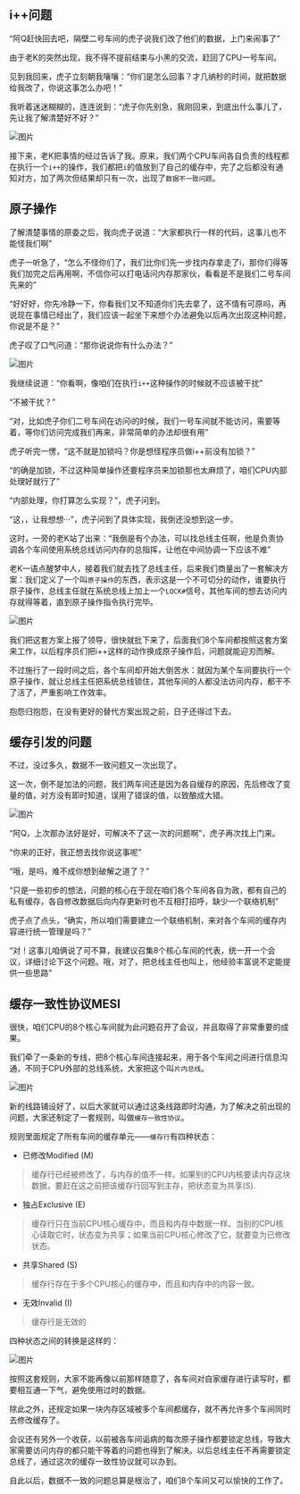 ## **i++问题**

“阿Q赶快回去吧，隔壁二号车间的虎子说我们改了他们的数据，上门来闹事了”

由于老K的突然出现，我不得不提前结束与小黑的交流，赶回了CPU一号车间。

见到我回来，虎子立刻朝我嚷嚷：“你们是怎么回事？才几纳秒的时间，就把数据给我改了，你说这事怎么办吧！”

我听着迷迷糊糊的，连连说到：“虎子你先别急，我刚回来，到底出什么事儿了，先让我了解清楚好不好？”

![图片](image/640.webp)

接下来，老K把事情的经过告诉了我。原来，我们两个CPU车间各自负责的线程都在执行一个`i++`的操作，我们都把`i`的值放到了自己的缓存中，完了之后都没有通知对方，加了两次但结果却只有一次，出现了`数据不一致问题`。

## **原子操作**

了解清楚事情的原委之后，我向虎子说道：“大家都执行一样的代码，这事儿也不能怪我们啊”

虎子一听急了，“怎么不怪你们了，我们比你们先一步找内存拿走了i，那你们得等我们加完之后再用啊，不信你可以打电话问内存那家伙，看看是不是我们二号车间先来的”

“好好好，你先冷静一下，你看我们又不知道你们先去拿了，这不情有可原吗，再说现在事情已经出了，我们应该一起坐下来想个办法避免以后再次出现这种问题，你说是不是？”

虎子叹了口气问道：“那你说说你有什么办法？”

![图片](image/640-163931586145631.webp)

我继续说道：“你看啊，像咱们在执行`i++`这种操作的时候就不应该被干扰”

“不被干扰？”

“对，比如虎子你们二号车间在访问i的时候，我们一号车间就不能访问，需要等着，等你们访问完成我们再来，非常简单的办法却很有用”

虎子听完一愣，“这不就是加锁吗？你是想怪程序员做i++前没有加锁？”

“的确是加锁，不过这种简单操作还要程序员来加锁那也太麻烦了，咱们CPU内部处理好就行了”

“内部处理，你打算怎么实现？”，虎子问到。

“这，，让我想想···”，虎子问到了具体实现，我倒还没想到这一步。

这时，一旁的老K站了出来：“我倒是有个办法，可以找总线主任啊，他是负责协调各个车间使用系统总线访问内存的总指挥，让他在中间协调一下应该不难”

老K一语点醒梦中人，接着我们就去找了总线主任，后来我们商量出了一套解决方案：我们定义了一个叫`原子操作`的东西，表示这是一个不可切分的动作，谁要执行原子操作，总线主任就在系统总线上加上一个`LOCK#`信号，其他车间的想去访问内存就得等着，直到原子操作指令执行完毕。

![图片](image/640-163931586145632.webp)

我们把这套方案上报了领导，很快就批下来了，后面我们8个车间都按照这套方案来工作，以后程序员们把i++这样的动作换成原子操作后，问题就能迎刃而解。

不过施行了一段时间之后，各个车间却开始大倒苦水：就因为某个车间要执行一个原子操作，就让总线主任把系统总线锁住，其他车间的人都没法访问内存，都干不了活了，严重影响工作效率。

抱怨归抱怨，在没有更好的替代方案出现之前，日子还得过下去。

## **缓存引发的问题**

不过，没过多久，数据不一致问题又一次出现了。

这一次，倒不是加法的问题，我们两车间还是因为各自缓存的原因，先后修改了变量的值，对方没有即时知道，误用了错误的值，以致酿成大错。

![图片](image/640-163931586145633.webp)

“阿Q，上次那办法好是好，可解决不了这一次的问题啊”，虎子再次找上门来。

“你来的正好，我正想去找你说这事呢”

“哦，是吗，难不成你想到破解之道了？”

“只是一些初步的想法，问题的核心在于现在咱们各个车间各自为政，都有自己的私有缓存，各自修改数据后向内存更新时也不互相打招呼，缺少一个联络机制”

虎子点了点头，“确实，所以咱们需要建立一个联络机制，来对各个车间的缓存内容进行统一管理是吗？”

“对！这事儿咱俩说了可不算，我建议召集8个核心车间的代表，统一开一个会议，详细讨论下这个问题。哦，对了，把总线主任也叫上，他经验丰富说不定能提供一些思路”

## **缓存一致性协议MESI**

很快，咱们CPU的8个核心车间就为此问题召开了会议，并且取得了非常重要的成果。

我们牵了一条新的专线，把8个核心车间连接起来，用于各个车间之间进行信息沟通，不同于CPU外部的总线系统，大家把这个叫`片内总线`。

![图片](image/640-163931586145634.webp)

新的线路铺设好了，以后大家就可以通过这条线路即时沟通，为了解决之前出现的问题，大家还制定了一套规则，叫做`缓存一致性协议`。

规则里面规定了所有车间的缓存单元——`缓存行`有四种状态：

- 已修改Modified (M)

> 缓存行已经被修改了，与内存的值不一样。如果别的CPU内核要读内存这块数据，要赶在这之前把该缓存行回写到主存，把状态变为共享(S).

- 独占Exclusive (E)

> 缓存行只在当前CPU核心缓存中，而且和内存中数据一样。当别的CPU核心读取它时，状态变为共享；如果当前CPU核心修改了它，就要变为已修改状态。

- 共享Shared (S)

> 缓存行存在于多个CPU核心的缓存中，而且和内存中的内容一致。

- 无效Invalid (I)

> 缓存行是无效的

四种状态之间的转换是这样的：

![图片](image/640-163931586145635.webp)

按照这套规则，大家不能再像以前那样随意了，各车间对自家缓存进行读写时，都要相互通一下气，避免使用过时的数据。

除此之外，还规定如果一块内存区域被多个车间都缓存，就不再允许多个车间同时去修改缓存了。

会议还有另外一个收获，以前被各车间诟病的每次原子操作都要锁定总线，导致大家需要访问内存的都只能干等着的问题也得到了解决。以后总线主任不再需要锁定总线了，通过这次的缓存一致性协议就可以办到。

自此以后，数据不一致的问题总算是根治了，咱们8个车间又可以愉快的工作了。